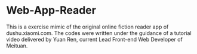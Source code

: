# Web-App-Reader
This is a exercise mimic of the original online fiction reader app of dushu.xiaomi.com.  The codes were written under the guidance of a tutorial video delivered by Yuan Ren, current Lead Front-end Web Developer of Meituan.
